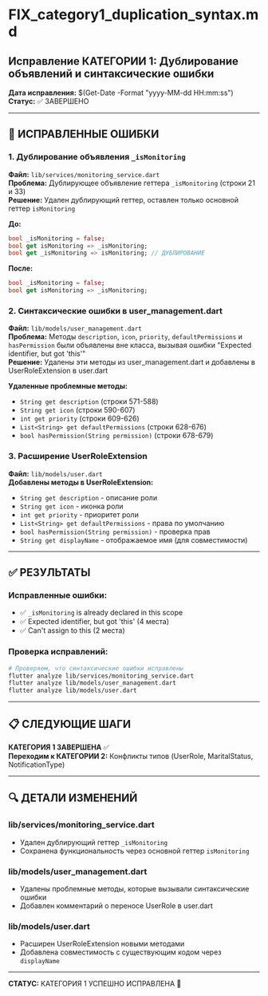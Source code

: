 # FIX_category1_duplication_syntax.md
## Исправление КАТЕГОРИИ 1: Дублирование объявлений и синтаксические ошибки

**Дата исправления:** $(Get-Date -Format "yyyy-MM-dd HH:mm:ss")  
**Статус:** ✅ ЗАВЕРШЕНО

---

## 🔧 ИСПРАВЛЕННЫЕ ОШИБКИ

### 1. Дублирование объявления `_isMonitoring`
**Файл:** `lib/services/monitoring_service.dart`  
**Проблема:** Дублирующее объявление геттера `_isMonitoring` (строки 21 и 33)  
**Решение:** Удален дублирующий геттер, оставлен только основной геттер `isMonitoring`

**До:**
```dart
bool _isMonitoring = false;
bool get isMonitoring => _isMonitoring;
bool get _isMonitoring => isMonitoring; // ДУБЛИРОВАНИЕ
```

**После:**
```dart
bool _isMonitoring = false;
bool get isMonitoring => _isMonitoring;
```

### 2. Синтаксические ошибки в user_management.dart
**Файл:** `lib/models/user_management.dart`  
**Проблема:** Методы `description`, `icon`, `priority`, `defaultPermissions` и `hasPermission` были объявлены вне класса, вызывая ошибки "Expected identifier, but got 'this'"  
**Решение:** Удалены эти методы из user_management.dart и добавлены в UserRoleExtension в user.dart

**Удаленные проблемные методы:**
- `String get description` (строки 571-588)
- `String get icon` (строки 590-607)
- `int get priority` (строки 609-626)
- `List<String> get defaultPermissions` (строки 628-676)
- `bool hasPermission(String permission)` (строки 678-679)

### 3. Расширение UserRoleExtension
**Файл:** `lib/models/user.dart`  
**Добавлены методы в UserRoleExtension:**
- `String get description` - описание роли
- `String get icon` - иконка роли
- `int get priority` - приоритет роли
- `List<String> get defaultPermissions` - права по умолчанию
- `bool hasPermission(String permission)` - проверка прав
- `String get displayName` - отображаемое имя (для совместимости)

---

## ✅ РЕЗУЛЬТАТЫ

### Исправленные ошибки:
- ✅ `_isMonitoring` is already declared in this scope
- ✅ Expected identifier, but got 'this' (4 места)
- ✅ Can't assign to this (2 места)

### Проверка исправлений:
```bash
# Проверяем, что синтаксические ошибки исправлены
flutter analyze lib/services/monitoring_service.dart
flutter analyze lib/models/user_management.dart
flutter analyze lib/models/user.dart
```

---

## 📋 СЛЕДУЮЩИЕ ШАГИ

**КАТЕГОРИЯ 1 ЗАВЕРШЕНА** ✅  
**Переходим к КАТЕГОРИИ 2:** Конфликты типов (UserRole, MaritalStatus, NotificationType)

---

## 🔍 ДЕТАЛИ ИЗМЕНЕНИЙ

### lib/services/monitoring_service.dart
- Удален дублирующий геттер `_isMonitoring`
- Сохранена функциональность через основной геттер `isMonitoring`

### lib/models/user_management.dart
- Удалены проблемные методы, которые вызывали синтаксические ошибки
- Добавлен комментарий о переносе UserRole в user.dart

### lib/models/user.dart
- Расширен UserRoleExtension новыми методами
- Добавлена совместимость с существующим кодом через `displayName`

---

**СТАТУС:** КАТЕГОРИЯ 1 УСПЕШНО ИСПРАВЛЕНА 🎉
